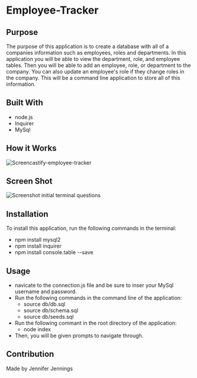 # Employee-Tracker

## Purpose
The purpose of this application is to create a database with all of a companies information such as employees, roles and departments. In this application you will be able to view the department, role, and employee tables. Then you will be able to add an employee, role, or department to the company. You can also update an employee's role if they change roles in the company. This will be a command line application to store all of this information.

## Built With
* node.js
* Inquirer
* MySql


## How it Works
![Screencastify-employee-tracker]()

## Screen Shot
![Screenshot initial terminal questions]()
## Installation
To install this application, run the following commands in the terminal:
 * npm install mysql2
 * npm install inquirer
 * npm install console.table --save

## Usage
* navicate to the connection.js file and be sure to inser your MySql username and password.
* Run the following commands in the command line of the application:
    * source db/db.sql
    * source db/schema.sql
    * source db/seeds.sql
* Run the following commant in the root directory of the application:
    * node index
* Then, you will be given prompts to navigate through.

## Contribution
Made by Jennifer Jennings